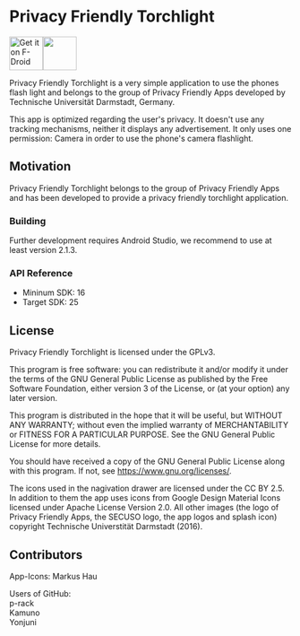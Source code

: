 # Privacy Friendly Torchlight

[<img src="https://f-droid.org/badge/get-it-on.png" alt="Get it on F-Droid" height="60">](https://f-droid.org/packages/com.secuso.torchlight2/)<a href="https://play.google.com/store/apps/details?id=com.secuso.torchlight2"><img src="https://play.google.com/intl/en_us/badges/images/generic/en_badge_web_generic.png" height="60"></a>

Privacy Friendly Torchlight is a very simple application to use the phones flash light and belongs to the group of Privacy Friendly Apps developed by Technische Universität Darmstadt, Germany.

This app is optimized regarding the user's privacy. It doesn't use any tracking mechanisms, neither it displays any advertisement. It only uses one permission: Camera in order to use the phone's camera flashlight.

## Motivation

Privacy Friendly Torchlight belongs to the group of Privacy Friendly Apps and has been developed to provide a privacy friendly torchlight application. 

### Building

Further development requires Android Studio, we recommend to use at least version 2.1.3.

### API Reference

- Mininum SDK: 16
- Target SDK: 25

## License

Privacy Friendly Torchlight is licensed under the GPLv3.

This program is free software: you can redistribute it and/or modify it under the terms of the GNU General Public License as published by the Free Software Foundation, either version 3 of the License, or (at your option) any later version.

This program is distributed in the hope that it will be useful, but WITHOUT ANY WARRANTY; without even the implied warranty of MERCHANTABILITY or FITNESS FOR A PARTICULAR PURPOSE. See the GNU General Public License for more details.

You should have received a copy of the GNU General Public License along with this program. If not, see https://www.gnu.org/licenses/.

The icons used in the nagivation drawer are licensed under the CC BY 2.5. In addition to them the app uses icons from Google Design Material Icons licensed under Apache License Version 2.0. All other images (the logo of Privacy Friendly Apps, the SECUSO logo, the app logos and splash icon) copyright Technische Universtität Darmstadt (2016).

## Contributors

App-Icons:
Markus Hau

Users of GitHub:<br />
p-rack<br />
Kamuno<br />
Yonjuni
